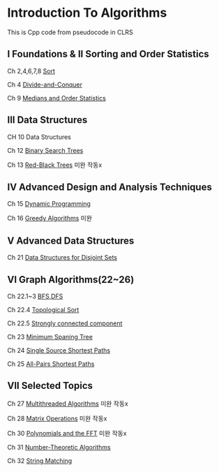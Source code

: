 # Introduction To Algorithms

This is Cpp code from  pseudocode in CLRS

## I Foundations & II Sorting and Order Statistics

Ch 2,4,6,7,8 [Sort](https://github.com/EeeUnS/introduction_to_algorithms/tree/master/1~8sort)

Ch 4 [Divide-and-Conquer](https://github.com/EeeUnS/introduction_to_algorithms/tree/master/4%20Divide%20and%20conquer)

Ch 9 [Medians and Order Statistics](https://github.com/EeeUnS/Introduction-To-Algorithms-Cpp-code/tree/master/9%20Medians%20and%20Order%20Statistics)

## III Data Structures 

CH 10 Data Structures

Ch 12 [Binary Search Trees](https://github.com/EeeUnS/introduction_to_algorithms/blob/master/12BinarysearchTree)


Ch 13 [Red-Black Trees](https://github.com/EeeUnS/introduction_to_algorithms/blob/master/13%20redblacktree/REDBLACKTREE.md)
미완 작동x

## IV Advanced Design and Analysis Techniques

Ch 15 [Dynamic Programming](https://github.com/EeeUnS/introduction_to_algorithms/tree/master/15DP)


Ch 16 [Greedy Algorithms](https://github.com/EeeUnS/introduction_to_algorithms/tree/master/16Greedy)
미완

## V Advanced Data Structures

Ch 21 [Data Structures for Disjoint Sets](https://github.com/EeeUnS/Introduction-To-Algorithms-Cpp-code/tree/master/21%20Data%20Structures%20for%20Disjoint%20Sets)

## VI Graph Algorithms(22~26)

Ch 22.1~3 [BFS,DFS](https://github.com/EeeUnS/Introduction-To-Algorithms-Cpp-code/blob/master/22~26Graph/22.123.md)

Ch 22.4 [Topological Sort](https://github.com/EeeUnS/introduction_to_algorithms/blob/master/22~26Graph/22.4_DAG.md)

Ch 22.5 [Strongly connected component](https://github.com/EeeUnS/introduction_to_algorithms/blob/master/22~26Graph/22.5_SCC.md)

Ch 23 [Minimum Spaning Tree](https://github.com/EeeUnS/introduction_to_algorithms/blob/master/22~26Graph/23.MST.md)

Ch 24 [Single Source Shortest Paths](https://github.com/EeeUnS/introduction_to_algorithms/blob/master/22~26Graph/24.SSSP.md)

Ch 25 [All-Pairs Shortest Paths](https://github.com/EeeUnS/introduction_to_algorithms/blob/master/22~26Graph/25.all_pairs_shortest_paths.md)


## VII Selected Topics



Ch 27 [Multithreaded Algorithms](https://github.com/EeeUnS/introduction_to_algorithms/tree/master/27%20Multithreaded%20Algorithms)
미완 작동x

Ch 28 [Matrix Operations]()
미완 작동x

Ch 30 [Polynomials and the FFT]()
미완 작동x

Ch 31 [Number-Theoretic Algorithms](https://github.com/EeeUnS/introduction_to_algorithms/tree/master/31number_theortic.md)

Ch 32 [String Matching](https://github.com/EeeUnS/introduction_to_algorithms/tree/master/32string_matching)


